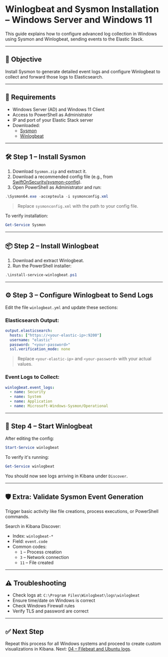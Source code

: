 # Winlogbeat and Sysmon Installation – Windows Server and Windows 11

This guide explains how to configure advanced log collection in Windows using Sysmon and Winlogbeat, sending events to the Elastic Stack.

---

## 🎯 Objective

Install Sysmon to generate detailed event logs and configure Winlogbeat to collect and forward those logs to Elasticsearch.

---

## 🧰 Requirements

- Windows Server (AD) and Windows 11 Client
- Access to PowerShell as Administrator
- IP and port of your Elastic Stack server
- Downloaded:
  - [Sysmon](https://learn.microsoft.com/en-us/sysinternals/downloads/sysmon)
  - [Winlogbeat](https://www.elastic.co/downloads/beats/winlogbeat)

---

## 🛠️ Step 1 – Install Sysmon

1. Download `Sysmon.zip` and extract it.
2. Download a recommended config file (e.g., from [SwiftOnSecurity/sysmon-config](https://github.com/SwiftOnSecurity/sysmon-config)).
3. Open PowerShell as Administrator and run:

```powershell
.\Sysmon64.exe -accepteula -i sysmonconfig.xml
```

> Replace `sysmonconfig.xml` with the path to your config file.

To verify installation:

```powershell
Get-Service Sysmon
```

---

## 📦 Step 2 – Install Winlogbeat

1. Download and extract Winlogbeat.
2. Run the PowerShell installer:

```powershell
.\install-service-winlogbeat.ps1
```

---

## ⚙️ Step 3 – Configure Winlogbeat to Send Logs

Edit the file `winlogbeat.yml` and update these sections:

### Elasticsearch Output:

```yaml
output.elasticsearch:
  hosts: ["https://<your-elastic-ip>:9200"]
  username: "elastic"
  password: "<your-password>"
  ssl.verification_mode: none
```

> Replace `<your-elastic-ip>` and `<your-password>` with your actual values.

### Event Logs to Collect:

```yaml
winlogbeat.event_logs:
  - name: Security
  - name: System
  - name: Application
  - name: Microsoft-Windows-Sysmon/Operational
```

---

## 🚀 Step 4 – Start Winlogbeat

After editing the config:

```powershell
Start-Service winlogbeat
```

To verify it's running:

```powershell
Get-Service winlogbeat
```

You should now see logs arriving in Kibana under `Discover`.

---

## 🛡️ Extra: Validate Sysmon Event Generation

Trigger basic activity like file creations, process executions, or PowerShell commands.

Search in Kibana Discover:
- Index: `winlogbeat-*`
- Field: `event.code`
- Common codes:
  - `1` – Process creation
  - `3` – Network connection
  - `11` – File created

---

## ⚠️ Troubleshooting

- Check logs at: `C:\Program Files\Winlogbeat\logs\winlogbeat`
- Ensure time/date on Windows is correct
- Check Windows Firewall rules
- Verify TLS and password are correct

---

## ✅ Next Step

Repeat this process for all Windows systems and proceed to create custom visualizations in Kibana. Next: [04 – Filebeat and Ubuntu logs](04-filebeat-ubuntu.md).
